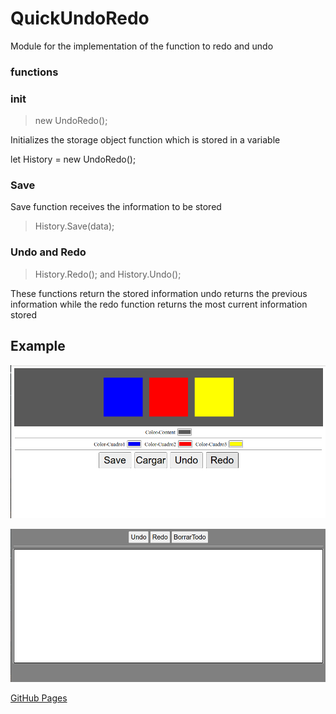 # QuickUndoRedo

Module for the implementation of the function to redo and undo

### functions

### init 
>new UndoRedo();

Initializes the storage object function which is stored in a variable

let History = new UndoRedo();

### Save

Save function receives the information to be stored

>History.Save(data);

### Undo  and Redo

>History.Redo();  and History.Undo();

These functions return the stored information undo returns the previous information while the redo function returns the most current information stored
 

## Example

![](Example1.png)

![](Example2.png)

[GitHub Pages](https://dunocgame.github.io/QuickUndoRedo/)

